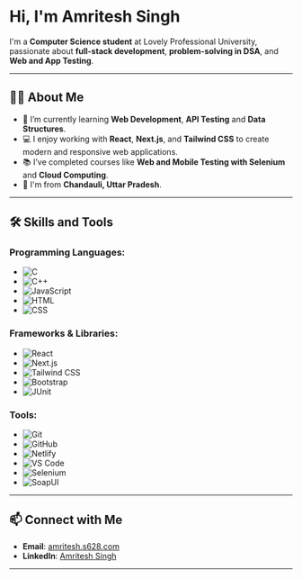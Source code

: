 # Hi, I'm Amritesh Singh

I'm a **Computer Science student** at Lovely Professional University, passionate about **full-stack development**, **problem-solving in DSA**, and **Web and App Testing**.

---

## 👨‍💻 About Me
- 🌱 I’m currently learning **Web Development**, **API Testing** and **Data Structures**.
- 💻 I enjoy working with **React**, **Next.js**, and **Tailwind CSS** to create modern and responsive web applications.
- 📚 I’ve completed courses like **Web and Mobile Testing with Selenium** and **Cloud Computing**.
- 📍 I'm from **Chandauli, Uttar Pradesh**.

---

## 🛠️ Skills and Tools
### Programming Languages:
- ![C](https://img.shields.io/badge/C-A8B9CC?style=for-the-badge&logo=c&logoColor=white)
- ![C++](https://img.shields.io/badge/C++-00599C?style=for-the-badge&logo=cplusplus&logoColor=white)
- ![JavaScript](https://img.shields.io/badge/JavaScript-F7DF1E?style=for-the-badge&logo=javascript&logoColor=black)
- ![HTML](https://img.shields.io/badge/HTML-E34F26?style=for-the-badge&logo=html5&logoColor=white)
- ![CSS](https://img.shields.io/badge/CSS-1572B6?style=for-the-badge&logo=css3&logoColor=white)

### Frameworks & Libraries:
- ![React](https://img.shields.io/badge/React-61DAFB?style=for-the-badge&logo=react&logoColor=black)
- ![Next.js](https://img.shields.io/badge/Next.js-000000?style=for-the-badge&logo=nextdotjs&logoColor=white)
- ![Tailwind CSS](https://img.shields.io/badge/TailwindCSS-38B2AC?style=for-the-badge&logo=tailwind-css&logoColor=white)
- ![Bootstrap](https://img.shields.io/badge/Bootstrap-563D7C?style=for-the-badge&logo=bootstrap&logoColor=white)
- ![JUnit](https://img.shields.io/badge/JUnit-25A162?style=for-the-badge&logo=junit5&logoColor=white)


### Tools:
- ![Git](https://img.shields.io/badge/Git-F05032?style=for-the-badge&logo=git&logoColor=white)
- ![GitHub](https://img.shields.io/badge/GitHub-181717?style=for-the-badge&logo=github&logoColor=white)
- ![Netlify](https://img.shields.io/badge/Netlify-00C7B7?style=for-the-badge&logo=netlify&logoColor=white)
- ![VS Code](https://img.shields.io/badge/VS%20Code-007ACC?style=for-the-badge&logo=visualstudiocode&logoColor=white)
- ![Selenium](https://img.shields.io/badge/Selenium-43B02A?style=for-the-badge&logo=selenium&logoColor=white)
- ![SoapUI](https://img.shields.io/badge/SoapUI-6CB52D?style=for-the-badge&logo=soapui&logoColor=white)  



---

## 📫 Connect with Me
- **Email**: [amritesh.s628.com](mailto:amritesh.s628@gmail.com)
- **LinkedIn**: [Amritesh Singh](https://linkedin.com/in/ammriteshh)

---


